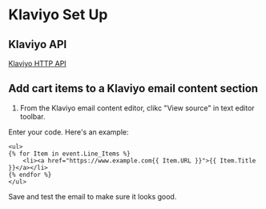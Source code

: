 # Klaviyo Set Up

## Klaviyo API

[Klaviyo HTTP API](https://www.klaviyo.com/docs/http-api)

## Add cart items to a Klaviyo email content section

1. From the Klaviyo email content editor, clikc "View source" in text editor toolbar.

Enter your code. Here's an example:

```
<ul>
{% for Item in event.Line_Items %}
	<li><a href="https://www.example.com{{ Item.URL }}">{{ Item.Title }}</a></li>
{% endfor %}
</ul>
```

Save and test the email to make sure it looks good.
